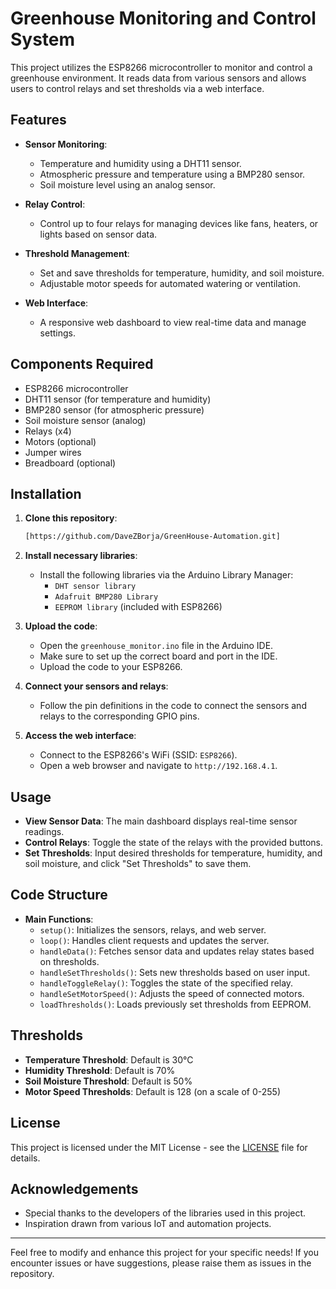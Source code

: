 
# Greenhouse Monitoring and Control System

This project utilizes the ESP8266 microcontroller to monitor and control a greenhouse environment. It reads data from various sensors and allows users to control relays and set thresholds via a web interface.

## Features

- **Sensor Monitoring**:
  - Temperature and humidity using a DHT11 sensor.
  - Atmospheric pressure and temperature using a BMP280 sensor.
  - Soil moisture level using an analog sensor.

- **Relay Control**:
  - Control up to four relays for managing devices like fans, heaters, or lights based on sensor data.

- **Threshold Management**:
  - Set and save thresholds for temperature, humidity, and soil moisture.
  - Adjustable motor speeds for automated watering or ventilation.

- **Web Interface**:
  - A responsive web dashboard to view real-time data and manage settings.

## Components Required

- ESP8266 microcontroller
- DHT11 sensor (for temperature and humidity)
- BMP280 sensor (for atmospheric pressure)
- Soil moisture sensor (analog)
- Relays (x4)
- Motors (optional)
- Jumper wires
- Breadboard (optional)

## Installation

1. **Clone this repository**:
   ```bash
   [https://github.com/DaveZBorja/GreenHouse-Automation.git]
   ```

2. **Install necessary libraries**:
   - Install the following libraries via the Arduino Library Manager:
     - `DHT sensor library`
     - `Adafruit BMP280 Library`
     - `EEPROM library` (included with ESP8266)

3. **Upload the code**:
   - Open the `greenhouse_monitor.ino` file in the Arduino IDE.
   - Make sure to set up the correct board and port in the IDE.
   - Upload the code to your ESP8266.

4. **Connect your sensors and relays**:
   - Follow the pin definitions in the code to connect the sensors and relays to the corresponding GPIO pins.

5. **Access the web interface**:
   - Connect to the ESP8266's WiFi (SSID: `ESP8266`).
   - Open a web browser and navigate to `http://192.168.4.1`.

## Usage

- **View Sensor Data**: The main dashboard displays real-time sensor readings.
- **Control Relays**: Toggle the state of the relays with the provided buttons.
- **Set Thresholds**: Input desired thresholds for temperature, humidity, and soil moisture, and click "Set Thresholds" to save them.

## Code Structure

- **Main Functions**:
  - `setup()`: Initializes the sensors, relays, and web server.
  - `loop()`: Handles client requests and updates the server.
  - `handleData()`: Fetches sensor data and updates relay states based on thresholds.
  - `handleSetThresholds()`: Sets new thresholds based on user input.
  - `handleToggleRelay()`: Toggles the state of the specified relay.
  - `handleSetMotorSpeed()`: Adjusts the speed of connected motors.
  - `loadThresholds()`: Loads previously set thresholds from EEPROM.

## Thresholds

- **Temperature Threshold**: Default is 30°C
- **Humidity Threshold**: Default is 70%
- **Soil Moisture Threshold**: Default is 50%
- **Motor Speed Thresholds**: Default is 128 (on a scale of 0-255)

## License

This project is licensed under the MIT License - see the [LICENSE](LICENSE) file for details.

## Acknowledgements

- Special thanks to the developers of the libraries used in this project.
- Inspiration drawn from various IoT and automation projects.

---

Feel free to modify and enhance this project for your specific needs! If you encounter issues or have suggestions, please raise them as issues in the repository.
```

